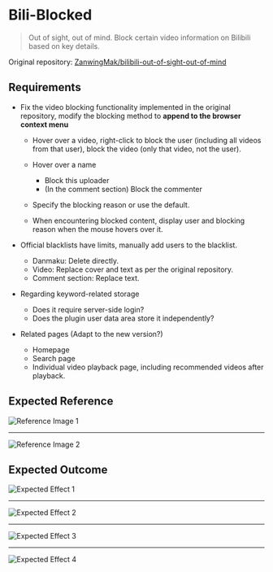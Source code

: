 # Bili-Blocked

> Out of sight, out of mind. Block certain video information on Bilibili based on key details.

Original repository: [ZanwingMak/bilibili-out-of-sight-out-of-mind](https://github.com/ZanwingMak/bilibili-out-of-sight-out-of-mind.git)

## Requirements

- Fix the video blocking functionality implemented in the original repository, modify the blocking method to **append to the browser context menu**

    - Hover over a video, right-click to block the user (including all videos from that user), block the video (only that video, not the user).
    - Hover over a name
        - Block this uploader
        - (In the comment section) Block the commenter
    
    - Specify the blocking reason or use the default.
    - When encountering blocked content, display user and blocking reason when the mouse hovers over it.
- Official blacklists have limits, manually add users to the blacklist.
    - Danmaku: Delete directly.
    - Video: Replace cover and text as per the original repository.
    - Comment section: Replace text.
- Regarding keyword-related storage
    - Does it require server-side login?
    - Does the plugin user data area store it independently?
- Related pages (Adapt to the new version?)
    - Homepage
    - Search page
    - Individual video playback page, including recommended videos after playback.

## Expected Reference

![Reference Image 1](https://tuchuang.laji.blog/imgs/2020/08/211821308a0cafd6.png)

---

![Reference Image 2](https://tuchuang.laji.blog/imgs/2020/08/1d13c6ae5c040461.png)

## Expected Outcome

![Expected Effect 1](https://tuchuang.laji.blog/imgs/2020/08/c88071e4382d0388.png)

---

![Expected Effect 2](https://tuchuang.laji.blog/imgs/2020/08/a0303b7c587d8c82.png)

---

![Expected Effect 3](https://tuchuang.laji.blog/imgs/2020/08/456e2e5533b0414d.png)

---

![Expected Effect 4](https://tuchuang.laji.blog/imgs/2020/08/fa4f7cb8416914a0.png)
